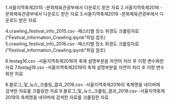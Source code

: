 1.서울지역축제2015 
-문화체육관광부에서 다운로드 받은 자료
2.서울지역축제2016 
-문화체육관광부에서 다운로드 받은 자료
3.서울지역축제2019 
-문화체육관광부에서 다운로드 받은 자료


4.crawling_festival_info_2015.csv 
-페스티벌 장소 위경도 크롤링자료("Festival_Information_Crawling.ipynb"파일 참조)
5.crawling_festival_info_2016.csv 
-페스티벌 장소 위경도 크롤링자료("Festival_Information_Crawling.ipynb"파일 참조)


6.festag16.csv
-서울지역축제2016의 축제 설명부분을 자연어 처리 후 이항 변수화한 자료
7.festag19.csv
-서울지역축제2019의 축제 설명부분을 자연어 처리 후 이항 변수화한 자료


8.블로그_및_뉴스_크롤링_결과_2016.csv
-서울지역축제2016의 축제명을 네이버에 검색한 자료를 크롤링한 자료
9.블로그_및_뉴스_크롤링_결과_2019.csv
-서울지역축제2019의 축제명을 네이버에 검색한 자료를 크롤링한 자료
